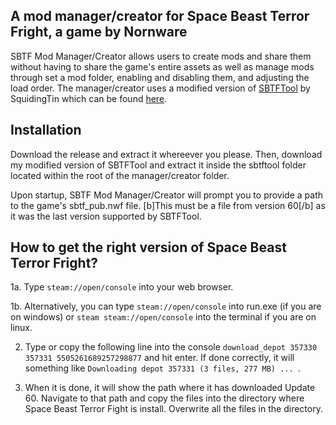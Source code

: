 ## A mod manager/creator for Space Beast Terror Fright, a game by Nornware

SBTF Mod Manager/Creator allows users to create mods and share them without having to share the game's entire assets as well as manage mods through set a mod folder, enabling and disabling them, and adjusting the load order. The manager/creator uses a modified version of [SBTFTool](https://github.com/SquidingTin/sbtf_tool_batch/tree/v2.0.0) by SquidingTin which can be found [here](https://github.com/MisterIchor/sbtf_tool_batch).

## Installation
Download the release and extract it whereever you please. Then, download my modified version of SBTFTool and extract it inside the sbtftool folder located within the root of the manager/creator folder. 

Upon startup, SBTF Mod Manager/Creator will prompt you to provide a path to the game's sbtf_pub.nwf file. [b]This must be a file from version 60[/b] as it was the last version supported by SBTFTool.

## How to get the right version of Space Beast Terror Fright?

1a. Type ```steam://open/console``` into your web browser.

1b. Alternatively, you can type ```steam://open/console``` into run.exe (if you are on windows) or ```steam steam://open/console``` into the terminal if you are on linux.

2. Type or copy the following line into the console ```download_depot 357330 357331 5505261689257298877``` and hit enter. If done correctly, it will something like ```Downloading depot 357331 (3 files, 277 MB) ... ```.

3. When it is done, it will show the path where it has downloaded Update 60. Navigate to that path and copy the files into the directory where Space Beast Terror Fight is install. Overwrite all the files in the directory.
